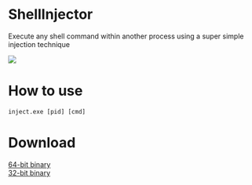 # ShellInjector
Execute any shell command within another process using a super simple injection technique</br>

![](https://github.com/d35ha/ShellInjector/raw/master/images/inject.gif)
# How to use
`inject.exe [pid] [cmd]`
# Download
[64-bit binary](https://github.com/d35ha/ShellInjector/raw/master/bins/inject64.exe)</br>
[32-bit binary](https://github.com/d35ha/ShellInjector/raw/master/bins/inject32.exe)</br>
